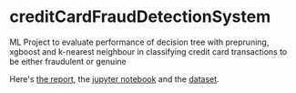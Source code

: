 # creditCardFraudDetectionSystem
ML Project to evaluate performance of decision tree with prepruning, xgboost and k-nearest neighbour in classifying credit card transactions to be either fraudulent or genuine

Here's [the report](https://github.com/adedamola26/creditCardFraudDetectionSystem/blob/main/Adedamola_Adesoye_002707831-analysis.pdf), the [jupyter notebook](https://github.com/adedamola26/creditCardFraudDetectionSystem/blob/main/creditCardFraud.ipynb) and the [dataset](https://www.kaggle.com/datasets/mlg-ulb/creditcardfraud?search=zero).
